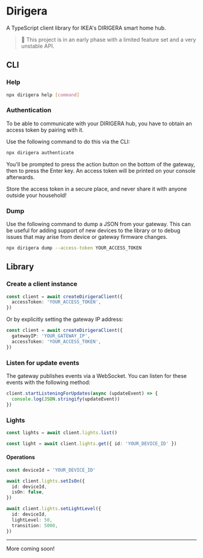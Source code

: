 # Dirigera

A TypeScript client library for IKEA's DIRIGERA smart home hub.

> 🚧 This project is in an early phase with a limited feature set and a very unstable API.

## CLI

### Help

```bash
npx dirigera help [command]
```

### Authentication

To be able to communicate with your DIRIGERA hub, you have to obtain an access token by pairing with it.

Use the following command to do this via the CLI:

```bash
npx dirigera authenticate
```

You'll be prompted to press the action button on the bottom of the gateway, then to press the Enter key. An access token
will be printed on your console afterwards.

Store the access token in a secure place, and never share it with anyone outside your household!

### Dump

Use the following command to dump a JSON from your gateway. This can be useful for adding support of new devices to the
library or to debug issues that may arise from device or gateway firmware changes.

```bash
npx dirigera dump --access-token YOUR_ACCESS_TOKEN
```

## Library

### Create a client instance

```typescript
const client = await createDirigeraClient({
  accessToken: 'YOUR_ACCESS_TOKEN',
})
```

Or by explicitly setting the gateway IP address:

```typescript
const client = await createDirigeraClient({
  gatewayIP: 'YOUR_GATEWAY_IP',
  accessToken: 'YOUR_ACCESS_TOKEN',
})
```

### Listen for update events

The gateway publishes events via a WebSocket. You can listen for these events with the following method:

```typescript
client.startListeningForUpdates(async (updateEvent) => {
  console.log(JSON.stringify(updateEvent))
})
```

### Lights

```typescript
const lights = await client.lights.list()

const light = await client.lights.get({ id: 'YOUR_DEVICE_ID' })
```

#### Operations

```typescript
const deviceId = 'YOUR_DEVICE_ID'

await client.lights.setIsOn({
  id: deviceId,
  isOn: false,
})

await client.lights.setLightLevel({
  id: deviceId,
  lightLevel: 50,
  transition: 5000,
})
```

---

More coming soon!
